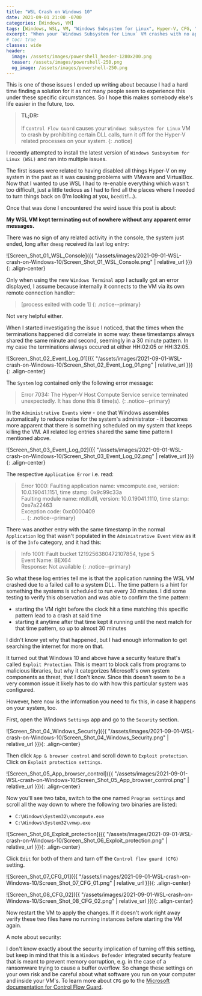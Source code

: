 ```yaml
---
title: "WSL Crash on Windows 10"
date: 2021-09-01 21:00 -0700
categories: [Windows, VM]
tags: [Windows, WSL, VM, "Windows Subsystem for Linux", Hyper-V, CFG, "Control Flow Guard"]
excerpt: "When your `Windows Subsystem for Linux` VM crashes with no apparent error message, it could be due to a Windows security setting that blocks certain DLL calls."
# toc: true
classes: wide
header:
  image: /assets/images/powershell_header-1280x200.png
  teaser: /assets/images/powershell-250.png
  og_image: /assets/images/powershell-250.png
---
```


This is one of those issues I ended up writing about because I had a hard time finding a solution for it as not many people seem to experience this under these specific circumstances. So I hope this makes somebody else's life easier in the future, too.

>**TL;DR:**<br><br>
>If `Control Flow Guard` causes your `Windows Subsystem for Linux` VM to crash by prohibiting certain DLL calls, turn it off for the Hyper-V related processes on your system.
{: .notice}

I recently attempted to install the latest version of `Windows Susbsystem for Linux (WSL)` and ran into multiple issues.

The first issues were related to having disabled all things Hyper-V on my system in the past as it was causing problems with VMware and VirtualBox. Now that I wanted to use WSL I had to re-enable everything which wasn't too difficult, just a little tedious as I had to find all the places where I needed to turn things back on (I'm looking at you, `bcedit`!...).

Once that was done I encountered the weird issue this post is about:

**My WSL VM kept terminating out of nowhere without any apparent error messages.**

There was no sign of any related activity in the console, the system just ended, long after `dmesg` received its last log entry:

![Screen_Shot_01_WSL_Console]({{ "/assets/images/2021-09-01-WSL-crash-on-Windows-10/Screen_Shot_01_WSL_Console.png" | relative_url }}){: .align-center}

Only when using the new `Windows Terminal` app I actually got an error displayed, I assume because internally it connects to the VM via its own remote connection handler:

>[process exited with code 1]
{: .notice--primary}

Not very helpful either.

When I started investigating the issue I noticed, that the times when the terminations happened did correlate in some way: these timestamps always shared the same minute and second, seemingly in a 30 minute pattern. In my case the terminations always occured at either HH:02:05 or HH:32:05.

![Screen_Shot_02_Event_Log_01]({{ "/assets/images/2021-09-01-WSL-crash-on-Windows-10/Screen_Shot_02_Event_Log_01.png" | relative_url }}){: .align-center}

The `System` log contained only the following error message:

>Error 7034: The Hyper-V Host Compute Service service terminated unexpectedly.  It has done this 8 time(s).
{: .notice--primary}

In the `Administrative Events` view - one that Windows assembles automatically to reduce noise for the system's administrator - it becomes more apparent that there is something scheduled on my system that keeps killing the VM. All related log entries shared the same time pattern I mentioned above.

![Screen_Shot_03_Event_Log_02]({{ "/assets/images/2021-09-01-WSL-crash-on-Windows-10/Screen_Shot_03_Event_Log_02.png" | relative_url }}){: .align-center}

The respective `Application Error` i.e. read:

>Error 1000: Faulting application name: vmcompute.exe, version: 10.0.19041.1151, time stamp: 0x9c99c33a<br>
>Faulting module name: ntdll.dll, version: 10.0.19041.1110, time stamp: 0xe7a22463<br>
>Exception code: 0xc0000409<br>
>...
{: .notice--primary}

There was another entry with the same timestamp in the normal `Application` log that wasn't populated in the `Administrative Event` view as it is of the `Info` category, and it had this:

>Info 1001: Fault bucket 1219256380472107854, type 5<br>
>Event Name: BEX64<br>
>Response: Not available
{: .notice--primary}

So what these log entries tell me is that the application running the WSL VM crashed due to a failed call to a system DLL. The time pattern is a hint for something the systems is scheduled to run every 30 minutes. I did some testing to verify this observation and was able to confirm the time pattern:

- starting the VM right before the clock hit a time matching this specific pattern lead to a crash at said time
- starting it anytime after that time kept it running until the next match for that time pattern, so up to almost 30 minutes

I didn't know yet why that happened, but I had enough information to get searching the internet for more on that.

It turned out that Windows 10 and above have a security feature that's called `Exploit Protection`. This is meant to block calls from programs to malicious libraries, but why it categorizes Microsoft's own system components as threat, that I don't know. Since this doesn't seem to be a very common issue it likely has to do with how this particular system was configured.

However, here now is the information you need to fix this, in case it happens on your system, too.

First, open the Windows `Settings` app and go to the `Security` section.

![Screen_Shot_04_Windows_Security]({{ "/assets/images/2021-09-01-WSL-crash-on-Windows-10/Screen_Shot_04_Windows_Security.png" | relative_url }}){: .align-center}

Then click `App & browser control` and scroll down to `Exploit protection`. Click on `Exploit protection settings`.

![Screen_Shot_05_App_browser_control]({{ "/assets/images/2021-09-01-WSL-crash-on-Windows-10/Screen_Shot_05_App_browser_control.png" | relative_url }}){: .align-center}

Now you'll see two tabs, switch to the one named `Program settings` and scroll all the way down to where the following two binaries are listed:

- `C:\Windows\System32\vmcompute.exe`
- `C:\Windows\System32\vmwp.exe`

![Screen_Shot_06_Exploit_protection]({{ "/assets/images/2021-09-01-WSL-crash-on-Windows-10/Screen_Shot_06_Exploit_protection.png" | relative_url }}){: .align-center}

Click `Edit` for both of them and turn off the `Control flow guard (CFG)` setting.

![Screen_Shot_07_CFG_01]({{ "/assets/images/2021-09-01-WSL-crash-on-Windows-10/Screen_Shot_07_CFG_01.png" | relative_url }}){: .align-center}

![Screen_Shot_08_CFG_02]({{ "/assets/images/2021-09-01-WSL-crash-on-Windows-10/Screen_Shot_08_CFG_02.png" | relative_url }}){: .align-center}

Now restart the VM to apply the changes. If it doesn't work right away verify these two files have no running instances before starting the VM again.

A note about security:

I don't know exactly about the security implication of turning off this setting, but keep in mind that this is a `Windows Defender` integrated security feature that is meant to prevent memory corruption, e.g. in the case of a ransomware trying to cause a buffer overflow. So change these settings on your own risk and be careful about what software you run on your computer and inside your VM's. To learn more about `CFG` go to the [Microsoft documentation for Control Flow Guard](https://docs.microsoft.com/en-us/windows/win32/secbp/control-flow-guard).
